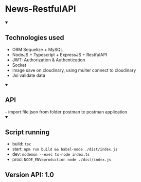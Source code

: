 # News-RestfulAPI

<details open>
  <summary><h2>Technologies used</h2></summary>

  - ORM Sequelize + MySQL
  - NodeJS + Typescript + ExpressJS + RestfulAPI
  - JWT: Authorization & Authentication
  - Socket
  - Image save on cloudinary, using multer connect to cloudinary
  - Joi validate data

</details>

<details open>
    <summary><h2>API</h2></summary>
  - import file json from folder postman to postman application
</details>

<details open>
  <summary><h2>Script running</h2></summary>

 - build: `tsc`<br />
  - start: `npm run build && babel-node ./dist/index.js`<br />
  - dev: `nodemon --exec ts-node index.ts`<br />
  - prod: `NODE_ENV=production node ./dist/index.js`<br />
  
</details>

## Version API: 1.0
